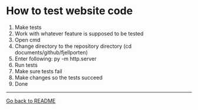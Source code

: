 # How to test website code

1. Make tests
2. Work with whatever feature is supposed to be tested
3. Open cmd
4. Change directory to the repository directory (cd documents/github/fjellporten)
5. Enter following: py -m http.server
6. Run tests
7. Make sure tests fail
8. Make changes so the tests succeed
9. Done

---
[Go back to README](../README.md)

